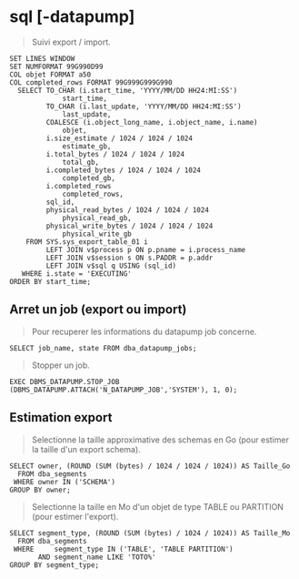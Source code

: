 # sql [-datapump]

> Suivi export / import.

```
SET LINES WINDOW
SET NUMFORMAT 99G990D99
COL objet FORMAT a50
COL completed_rows FORMAT 99G999G999G990
  SELECT TO_CHAR (i.start_time, 'YYYY/MM/DD HH24:MI:SS')
             start_time,
         TO_CHAR (i.last_update, 'YYYY/MM/DD HH24:MI:SS')
             last_update,
         COALESCE (i.object_long_name, i.object_name, i.name)
             objet,
         i.size_estimate / 1024 / 1024 / 1024
             estimate_gb,
         i.total_bytes / 1024 / 1024 / 1024
             total_gb,
         i.completed_bytes / 1024 / 1024 / 1024
             completed_gb,
         i.completed_rows
             completed_rows,
         sql_id,
         physical_read_bytes / 1024 / 1024 / 1024
             physical_read_gb,
         physical_write_bytes / 1024 / 1024 / 1024
             physical_write_gb
    FROM SYS.sys_export_table_01 i
         LEFT JOIN v$process p ON p.pname = i.process_name
         LEFT JOIN v$session s ON s.PADDR = p.addr
         LEFT JOIN v$sql q USING (sql_id)
   WHERE i.state = 'EXECUTING'
ORDER BY start_time;
```

## Arret un job (export ou import)

> Pour recuperer les informations du datapump job concerne.

```
SELECT job_name, state FROM dba_datapump_jobs;
```

> Stopper un job.

```
EXEC DBMS_DATAPUMP.STOP_JOB (DBMS_DATAPUMP.ATTACH('N_DATAPUMP_JOB','SYSTEM'), 1, 0);
```

## Estimation export

> Selectionne la taille approximative des schemas en Go (pour estimer la taille d'un export schema).

```
SELECT owner, (ROUND (SUM (bytes) / 1024 / 1024 / 1024)) AS Taille_Go
  FROM dba_segments
 WHERE owner IN ('SCHEMA')
GROUP BY owner;
```

> Selectionne la taille en Mo d'un objet de type TABLE ou PARTITION (pour estimer l'export).                                                                                 

```
SELECT segment_type, (ROUND (SUM (bytes) / 1024 / 1024)) AS Taille_Mo
  FROM dba_segments
 WHERE     segment_type IN ('TABLE', 'TABLE PARTITION')
       AND segment_name LIKE 'TOTO%'
GROUP BY segment_type;
```